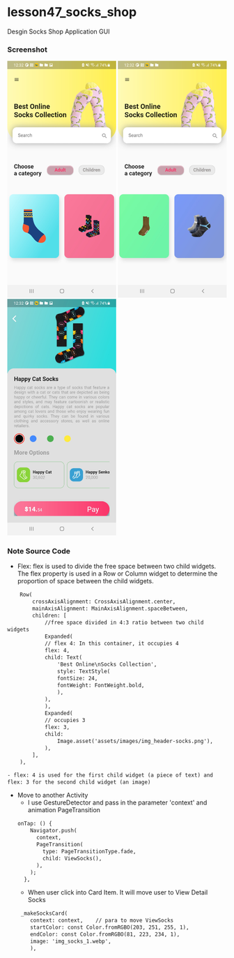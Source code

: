 # lesson47_socks_shop
Desgin Socks Shop Application GUI

### Screenshot
[<img src="assets/screenshot/img_overview_1.jpg" width="250">](assets/screenshot/img_overview_1.jpg)
[<img src="assets/screenshot/img_overview_2.jpg" width="250">](assets/screenshot/img_overview_2.jpg)
[<img src="assets/screenshot/img_view_socks_details.jpg" width="250">](assets/screenshot/img_view_socks_details.jpg)

### Note Source Code
- Flex: flex is used to divide the free space between two child widgets. The flex property is used in a Row or Column widget to determine the proportion of space between the child widgets.

```
    Row(
        crossAxisAlignment: CrossAxisAlignment.center,
        mainAxisAlignment: MainAxisAlignment.spaceBetween,
        children: [
            //free space divided in 4:3 ratio between two child widgets
            Expanded(
            // flex 4: In this container, it occupies 4
            flex: 4,
            child: Text(
                'Best Online\nSocks Collection',
                style: TextStyle(
                fontSize: 24,
                fontWeight: FontWeight.bold,
                ),
            ),
            ),
            Expanded(
            // occupies 3
            flex: 3,
            child:
                Image.asset('assets/images/img_header-socks.png'),
            ),
        ],
    ),
```

    - flex: 4 is used for the first child widget (a piece of text) and flex: 3 for the second child widget (an image)

- Move to another Activity
    - I use GestureDetector and pass in the parameter 'context' and animation PageTransition 
    ```
    onTap: () {
        Navigator.push(
          context,
          PageTransition(
            type: PageTransitionType.fade,
            child: ViewSocks(),
          ),
        );
      },

    ```
    - When user click into Card Item. It will move user to View Detail Socks
    ```
     _makeSocksCard(
        context: context,    // para to move ViewSocks
        startColor: const Color.fromRGBO(203, 251, 255, 1),
        endColor: const Color.fromRGBO(81, 223, 234, 1),
        image: 'img_socks_1.webp',
        ),
    ```
